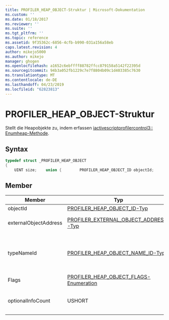 ```yaml
---
title: PROFILER_HEAP_OBJECT-Struktur | Microsoft-Dokumentation
ms.custom: ''
ms.date: 01/18/2017
ms.reviewer: ''
ms.suite: ''
ms.tgt_pltfrm: ''
ms.topic: reference
ms.assetid: 9f35362c-6856-4cfb-b990-031a156a58eb
caps.latest.revision: 4
author: mikejo5000
ms.author: mikejo
manager: ghogen
ms.openlocfilehash: a1652c6ebffff88782ffcc879158a5142f22395d
ms.sourcegitcommit: 94b3a052fb1229c7e7f8804b09c1d403385c7630
ms.translationtype: MT
ms.contentlocale: de-DE
ms.lasthandoff: 04/23/2019
ms.locfileid: "62823813"
---
```

# <a name="profilerheapobject-structure"></a>PROFILER_HEAP_OBJECT-Struktur
Stellt die Heapobjekte zu, indem erfassen [iactivescriptprofilercontrol3:: Enumheap-Methode](../../winscript/reference/iactivescriptprofilercontrol3-enumheap-method.md).  
  
## <a name="syntax"></a>Syntax  
  
```cpp
typedef struct _PROFILER_HEAP_OBJECT  
{  
    UINT size;    union {        PROFILER_HEAP_OBJECT_ID objectId;        PROFILER_EXTERNAL_OBJECT_ADDRESS externalObjectAddress;    };    PROFILER_HEAP_OBJECT_NAME_ID typeNameId;    USHORT flags;     USHORT optionalInfoCount;} PROFILER_HEAP_OBJECT;  
```  
  
## <a name="members"></a>Member  
  
|Member|Typ|Beschreibung|  
|------------|----------|-----------------|  
|objectId|[PROFILER_HEAP_OBJECT_ID-Typ](../../winscript/reference/profiler-heap-object-id-type.md)|Die ID des Heapobjekts.|  
|externalObjectAddress|[PROFILER_EXTERNAL_OBJECT_ADDRESS-Typ](../../winscript/reference/profiler-external-object-address-type.md)|Die externe Objektadresse eines Objekts, z. B. eine reservierte C++-Objekt, das außerhalb der JavaScript-Heap befindet.|  
|typeNameId|[PROFILER_HEAP_OBJECT_NAME_ID-Typ](../../winscript/reference/profiler-heap-object-name-id-type.md)|Die ID des der Typname der Heap-Objekt, aus abgerufen [IActiveScriptProfilerHeapEnum::GetNameIdMap](../../winscript/reference/iactivescriptprofilerheapenum-getnameidmap.md). Nur einer der `externalObjectAddress` oder `typeName` ist vorhanden, je nachdem auf die `flags` Wert.|  
|Flags|[PROFILER_HEAP_OBJECT_FLAGS-Enumeration](../../winscript/reference/profiler-heap-object-flags-enumeration.md)|Die Flags, die grundlegende Informationen über das heapobjekt enthalten.|  
|optionalInfoCount|USHORT|Die Anzahl der [PROFILER_HEAP_OBJECT_OPTIONAL_INFO-Struktur](../../winscript/reference/profiler-heap-object-optional-info-structure.md) Datensätze, die für das heapobjekt verfügbar sind.|